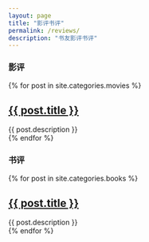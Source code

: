 ```yaml
---
layout: page
title: "影评书评"
permalink: /reviews/
description: "书友影评书评"
---
```



<h3 class="section-heading text-center">影评</h3>
<div class="tiles">
{% for post in site.categories.movies %}
                <h2><a href="{{ post.url }}">{{ post.title }}</a></h2>
                <div class="title-desc">{{ post.description }}</div>
{% endfor %}
</div><!-- /.tiles -->

<h3 class="section-heading text-center">书评</h3>
<div class="tiles">
{% for post in site.categories.books %}
                <h2><a href="{{ post.url }}">{{ post.title }}</a></h2>
                <div class="title-desc">{{ post.description }}</div>
{% endfor %}
</div><!-- /.tiles -->

